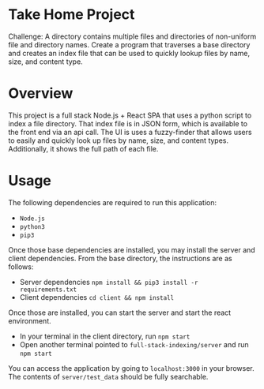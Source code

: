 # Take Home Project

Challenge: A directory contains multiple files and directories of non-uniform file and directory names. Create a program that traverses a base directory and creates an index file that can be used to quickly lookup files by name, size, and content type.

# Overview
This project is a full stack Node.js + React SPA that uses a python script to index a file directory. That index file is in JSON form, which is available to the front end via an api call. The UI is uses a fuzzy-finder that allows users to easily and quickly look up files by name, size, and content types. Additionally, it shows the full path of each file. 

# Usage

The following dependencies are required to run this application: 
* `Node.js`
* `python3`
* `pip3`

Once those base dependencies are installed, you may install the server and client dependencies. From the base directory, the instructions are as follows:
* Server dependencies `npm install && pip3 install -r requirements.txt`
* Client dependencies `cd client && npm install`

Once those are installed, you can start the server and start the react environment.
* In your terminal in the client directory, run `npm start`
* Open another terminal pointed to `full-stack-indexing/server` and run `npm start`

You can access the application by going to `localhost:3000` in your browser. The contents of `server/test_data` should be fully searchable. 